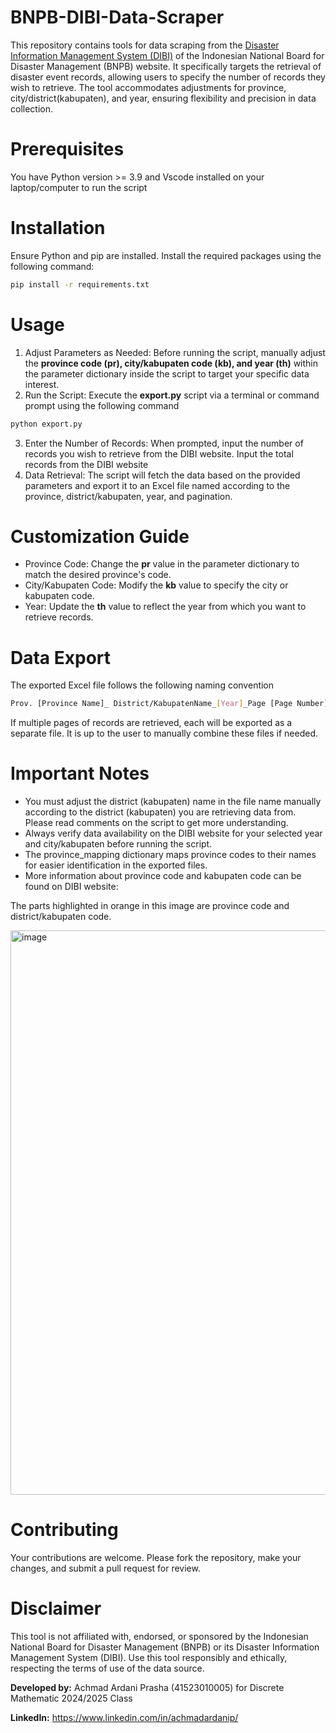 # BNPB-DIBI-Data-Scraper
This repository contains tools for data scraping from the [Disaster Information Management System (DIBI)](https://dibi.bnpb.go.id/xdibi2) of the Indonesian National Board for Disaster Management (BNPB) website. It specifically targets the retrieval of disaster event records, allowing users to specify the number of records they wish to retrieve. The tool accommodates adjustments for province, city/district(kabupaten), and year, ensuring flexibility and precision in data collection.
# Prerequisites
You have Python version >= 3.9 and Vscode installed on your laptop/computer to run the script
# Installation
Ensure Python and pip are installed. Install the required packages using the following command:
```bash
pip install -r requirements.txt
```
# Usage
1. Adjust Parameters as Needed: Before running the script, manually adjust the **province code (pr), city/kabupaten code (kb), and year (th)** within the parameter dictionary inside the script to target your specific data interest.
2. Run the Script: Execute the **export.py** script via a terminal or command prompt using the following command
```bash
python export.py
```
3. Enter the Number of Records: When prompted, input the number of records you wish to retrieve from the DIBI website. Input the total records from the DIBI website
4. Data Retrieval: The script will fetch the data based on the provided parameters and export it to an Excel file named according to the province, district/kabupaten, year, and pagination.
# Customization Guide
* Province Code: Change the **pr** value in the parameter dictionary to match the desired province's code.
* City/Kabupaten Code: Modify the **kb** value to specify the city or kabupaten code.
* Year: Update the **th** value to reflect the year from which you want to retrieve records.
# Data Export
The exported Excel file follows the following naming convention 
```bash
Prov. [Province Name]_ District/KabupatenName_[Year]_Page [Page Number].xlsx
```
If multiple pages of records are retrieved, each will be exported as a separate file. It is up to the user to manually combine these files if needed.
# Important Notes
* You must adjust the district (kabupaten) name in the file name manually according to the district (kabupaten) you are retrieving data from. Please read comments on the script to get more understanding.
* Always verify data availability on the DIBI website for your selected year and city/kabupaten before running the script.
* The province_mapping dictionary maps province codes to their names for easier identification in the exported files.
* More information about province code and kabupaten code can be found on DIBI website:
  
The parts highlighted in orange in this image are province code and district/kabupaten code.
  
  <img width="903" alt="image" src="https://github.com/achmadardanip/BNPB-DIBI-Data-Scrapper/assets/52017148/59981ceb-f888-4332-85b8-63d85be17661">

# Contributing
Your contributions are welcome. Please fork the repository, make your changes, and submit a pull request for review.
# Disclaimer
This tool is not affiliated with, endorsed, or sponsored by the Indonesian National Board for Disaster Management (BNPB) or its Disaster Information Management System (DIBI). Use this tool responsibly and ethically, respecting the terms of use of the data source.

**Developed by:** Achmad Ardani Prasha (41523010005) for Discrete Mathematic 2024/2025 Class

**LinkedIn:** https://www.linkedin.com/in/achmadardanip/

